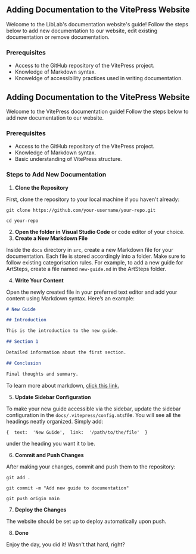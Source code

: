 ## Adding Documentation to the VitePress Website

Welcome to the LibLab's documentation website's guide! Follow the steps below to add new documentation to our website, edit existing documentation or remove documentation.

### Prerequisites

-   Access to the GitHub repository of the VitePress project.
-   Knowledge of Markdown syntax.
-   Knoweldge of accessibility practices used in writing documentation.


## Adding Documentation to the VitePress Website

Welcome to the VitePress documentation guide! Follow the steps below to add new documentation to our website.

### Prerequisites

-   Access to the GitHub repository of the VitePress project.
-   Knowledge of Markdown syntax.
-   Basic understanding of VitePress structure.

### Steps to Add New Documentation

1.  **Clone the Repository**
    
First, clone the repository to your local machine if you haven't already:

```
git clone https://github.com/your-username/your-repo.git
```

```
cd your-repo
```    

2. **Open the folder in Visual Studio Code** or code editor of your choice.
3. **Create a New Markdown File**

Inside the  `docs`  directory in `src`, create a new Markdown file for your documentation. Each file is stored accordingly into a folder. Make sure to follow existing categorisation rules. For example, to add a new guide for ArtSteps, create a file named  `new-guide.md` in the ArtSteps folder.

4. **Write Your Content**

Open the newly created file in your preferred text editor and add your content using Markdown syntax. Here’s an example:

```markdown
# New Guide

## Introduction

This is the introduction to the new guide.

## Section 1

Detailed information about the first section.

## Conclusion

Final thoughts and summary.
```

To learn more about markdown, [click this link.](https://www.markdownguide.org)

5. **Update Sidebar Configuration**

To make your new guide accessible via the sidebar, update the sidebar configuration in the  `docs/.vitepress/config.mts`file. You will see all the headings neatly organized. Simply add:

```
{  text:  'New Guide',  link:  '/path/to/the/file'  }
```

under the heading you want it to be. 


6. **Commit and Push Changes**

After making your changes, commit and push them to the repository:

```
git add .
```
```
git commit -m "Add new guide to documentation" 
```
```
git push origin main
```

7. **Deploy the Changes**

The website should be set up to deploy automatically upon push.

8. **Done**


Enjoy the day, you did it! Wasn't that hard, right?
